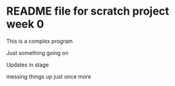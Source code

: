 # README file for scratch project week 0

This is a complex program

Just something going on

Updates in stage

messing things up just once more
